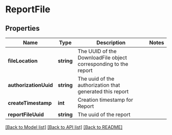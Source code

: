 # ReportFile

## Properties
Name | Type | Description | Notes
------------ | ------------- | ------------- | -------------
**fileLocation** | **string** | The UUID of the DownloadFile object corresponding to the report | 
**authorizationUuid** | **string** | The uuid of the authorization that generated this report | 
**createTimestamp** | **int** | Creation timestamp for Report | 
**reportFileUuid** | **string** | The uuid of the report | 

[[Back to Model list]](../README.md#documentation-for-models) [[Back to API list]](../README.md#documentation-for-api-endpoints) [[Back to README]](../README.md)


